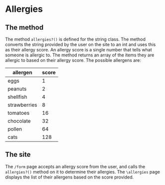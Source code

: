 # Allergies

## The method

The method `allergies?()` is defined for the string class. The method converts the string provided by the user on the site to an int and uses this as their allergy score. An allergy score is a single number that tells what someone is allergic to. The method returns an array of the items they are allergic to based on their allergy score. The possible allergens are:

| allergen    | score |
| ----------- | ----- |
| eggs        | 1     |
| peanuts     | 2     |
| shellfish   | 4     |
| strawberries| 8     |
| tomatoes    | 16    |
| chocolate   | 32    |
| pollen      | 64    |
| cats        | 128   |

## The site

The `/form` page accepts an allergy score from the user, and calls the `allergies?()` method on it to determine their allergies. The `\allergies` page displays the list of their allergens based on the score provided.
